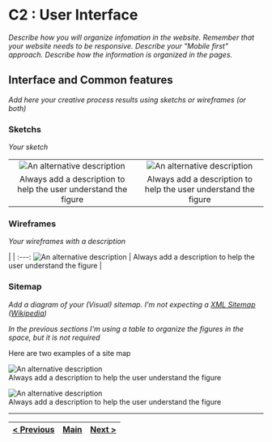 # C2 : User Interface

_Describe how you will organize infomation in the website. Remember that your website needs to be responsive. Describe your "Mobile first" approach. Describe how the information is organized in the pages._ 

## Interface and Common features
_Add here your creative process results using sketchs or wireframes (or both)_

### Sketchs

_Your sketch_

| | |
:---: | :---:
![An alternative description](images/image02.png) | ![An alternative description](images/image06.png)
Always add a description to help the user understand the figure |  Always add a description to help the user understand the figure 



### Wireframes

_Your wireframes with a description_  

| |
:---:
![An alternative description](images/image01.png) |
Always add a description to help the user understand the figure |


### Sitemap

_Add a diagram of your (Visual) sitemap. I'm not expecting a [XML Sitemap](https://developers.google.com/search/docs/advanced/sitemaps/build-sitemap#expandable-1) ([Wikipedia](https://en.wikipedia.org/wiki/Sitemaps))_  

_In the previous sections I'm using a table to organize the figures in the space, but it is not required_

Here are two examples of a site map

![An alternative description](images/image08.png)  
Always add a description to help the user understand the figure  

![An alternative description](images/image07.png)  
Always add a description to help the user understand the figure  



---
[< Previous](c1.md) | [Main](../../../) | [Next >](c3.md)
:--- | :---: | ---: 